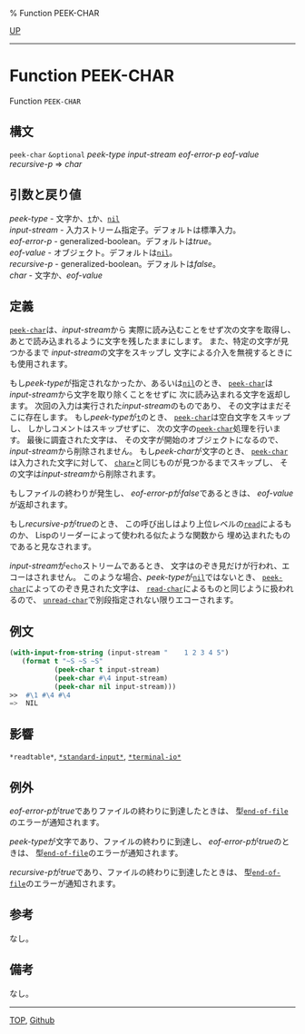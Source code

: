 % Function PEEK-CHAR

[UP](21.2.html)  

---

# Function **PEEK-CHAR**


Function `PEEK-CHAR`


## 構文

`peek-char` `&optional`
 *peek-type* *input-stream* *eof-error-p* *eof-value* *recursive-p*
 => *char*


## 引数と戻り値

*peek-type* - 文字か、[`t`](5.3.t-variable.html)か、[`nil`](5.3.nil-variable.html)  
*input-stream* - 入力ストリーム指定子。デフォルトは標準入力。  
*eof-error-p* - generalized-boolean。デフォルトは*true*。  
*eof-value* - オブジェクト。デフォルトは[`nil`](5.3.nil-variable.html)。  
*recursive-p* - generalized-boolean。デフォルトは*false*。  
*char* - 文字か、*eof-value*


## 定義

[`peek-char`](21.2.peek-char.html)は、*input-stream*から
実際に読み込むことをせず次の文字を取得し、
あとで読み込まれるように文字を残したままにします。
また、特定の文字が見つかるまで
*input-stream*の文字をスキップし
文字による介入を無視するときにも使用されます。

もし*peek-type*が指定されなかったか、あるいは[`nil`](5.3.nil-variable.html)のとき、
[`peek-char`](21.2.peek-char.html)は
*input-stream*から文字を取り除くことをせずに
次に読み込まれる文字を返却します。
次回の入力は実行された*input-stream*のものであり、
その文字はまだそこに存在します。
もし*peek-type*が[`t`](5.3.t-variable.html)のとき、
[`peek-char`](21.2.peek-char.html)は空白文字をスキップし、
しかしコメントはスキップせずに、
次の文字の[`peek-char`](21.2.peek-char.html)処理を行います。
最後に調査された文字は、
その文字が開始のオブジェクトになるので、
*input-stream*から削除されません。
もし*peek-char*が文字のとき、
[`peek-char`](21.2.peek-char.html)は入力された文字に対して、
[`char=`](13.2.char-equal.html)と同じものが見つかるまでスキップし、
その文字は*input-stream*から削除されます。

もしファイルの終わりが発生し、
*eof-error-p*が*false*であるときは、
*eof-value*が返却されます。

もし*recursive-p*が*true*のとき、
この呼び出しはより上位レベルの[`read`](23.2.read.html)によるものか、
Lispのリーダーによって使われる似たような関数から
埋め込まれたものであると見なされます。

*input-stream*が`echo`ストリームであるとき、
文字はのぞき見だけが行われ、エコーはされません。
このような場合、*peek-type*が[`nil`](5.3.nil-variable.html)ではないとき、
[`peek-char`](21.2.peek-char.html)によってのぞき見された文字は、
[`read-char`](21.2.read-char.html)によるものと同じように扱われるので、
[`unread-char`](21.2.unread-char.html)で別段指定されない限りエコーされます。


## 例文

```lisp
(with-input-from-string (input-stream "    1 2 3 4 5")
   (format t "~S ~S ~S" 
           (peek-char t input-stream)
           (peek-char #\4 input-stream)
           (peek-char nil input-stream)))
>>  #\1 #\4 #\4
=>  NIL
```


## 影響

`*readtable*`,
[`*standard-input*`](21.2.debug-io.html),
[`*terminal-io*`](21.2.terminal-io.html)


## 例外

*eof-error-p*が*true*でありファイルの終わりに到達したときは、
型[`end-of-file`](21.2.end-of-file.html)のエラーが通知されます。

*peek-type*が文字であり、ファイルの終わりに到達し、
*eof-error-p*が*true*のときは、
型[`end-of-file`](21.2.end-of-file.html)のエラーが通知されます。

*recursive-p*が*true*であり、ファイルの終わりに到達したときは、
型[`end-of-file`](21.2.end-of-file.html)のエラーが通知されます。


## 参考

なし。


## 備考

なし。


---
[TOP](index.html),  [Github](https://github.com/nptcl/npt-japanese)

